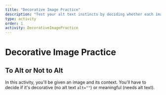 ```yaml
---
title: "Decorative Image Practice"
description: "Test your alt text instincts by deciding whether each image is decorative or meaningful based on its context."
type: activity
order: 1
activity: DecorativeImagePractice
---
```


# Decorative Image Practice

<h2 class="subheading">To Alt or Not to Alt</h2>

In this activity, you'll be given an image and its context. You'll have to decide if it's decorative (no alt text `alt=""`) or meaningful (needs alt text).

